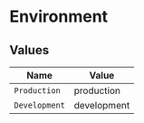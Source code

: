 # Environment


## Values

| Name          | Value         |
| ------------- | ------------- |
| `Production`  | production    |
| `Development` | development   |